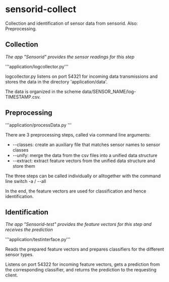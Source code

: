 sensorid-collect
================

Collection and identification of sensor data from sensorid. Also: Preprocessing.


Collection
----------

*The app "Sensorid" provides the sensor readings for this step*

'''application/logcollector.py'''

logcollector.py listens on port 54321 for incoming data transmissions and stores the data in the directory 'application/data'.

The data is organized in the scheme data/SENSOR_NAME/log-TIMESTAMP.csv.


Preprocessing
-------------

'''application/processData.py <directory>'''

There are 3 preprocessing steps, called via command line arguments:
  * --classes: create an auxiliary file that matches sensor names to sensor classes
  * --unify: merge the data from the csv files into a unified data structure
  * --extract: extract feature vectors from the unified data structure and store them

The three steps can be called individually or alltogether with the command line switch -a / --all

In the end, the feature vectors are used for classification and hence identification.


Identification
--------------

*The app "Sensorid-test" provides the feature vectors for this step and receives the prediction*

'''application/testinterface.py'''

Reads the prepared feature vectors and prepares classifiers for the different sensor types.

Listens on port 54322 for incoming feature vectors, gets a prediction from the corresponding classifier, and returns the prediction to the requesting client.